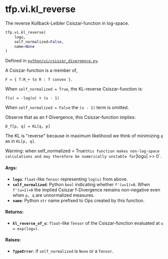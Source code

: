 <div itemscope itemtype="http://developers.google.com/ReferenceObject">
<meta itemprop="name" content="tfp.vi.kl_reverse" />
<meta itemprop="path" content="Stable" />
</div>

# tfp.vi.kl_reverse

The reverse Kullback-Leibler Csiszar-function in log-space.

``` python
tfp.vi.kl_reverse(
    logu,
    self_normalized=False,
    name=None
)
```



Defined in [`python/vi/csiszar_divergence.py`](https://github.com/tensorflow/probability/tree/master/tensorflow_probability/python/vi/csiszar_divergence.py).

<!-- Placeholder for "Used in" -->

A Csiszar-function is a member of,

```none
F = { f:R_+ to R : f convex }.
```

When `self_normalized = True`, the KL-reverse Csiszar-function is:

```none
f(u) = -log(u) + (u - 1)
```

When `self_normalized = False` the `(u - 1)` term is omitted.

Observe that as an f-Divergence, this Csiszar-function implies:

```none
D_f[p, q] = KL[q, p]
```

The KL is "reverse" because in maximum likelihood we think of minimizing `q`
as in `KL[p, q]`.

Warning: when self_normalized = True` this function makes non-log-space
calculations and may therefore be numerically unstable for `|logu| >> 0`.

#### Args:

* <b>`logu`</b>: `float`-like `Tensor` representing `log(u)` from above.
* <b>`self_normalized`</b>: Python `bool` indicating whether `f'(u=1)=0`. When
  `f'(u=1)=0` the implied Csiszar f-Divergence remains non-negative even
  when `p, q` are unnormalized measures.
* <b>`name`</b>: Python `str` name prefixed to Ops created by this function.


#### Returns:

* <b>`kl_reverse_of_u`</b>: `float`-like `Tensor` of the Csiszar-function evaluated at
  `u = exp(logu)`.


#### Raises:

* <b>`TypeError`</b>: if `self_normalized` is `None` or a `Tensor`.